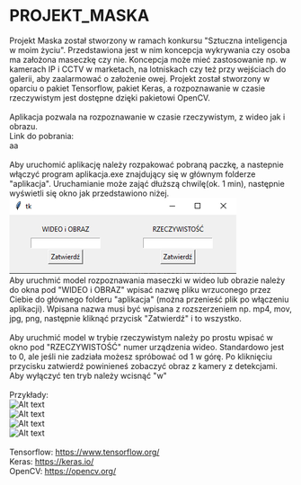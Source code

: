 # PROJEKT_MASKA
Projekt Maska został stworzony w ramach konkursu "Sztuczna inteligencja w moim życiu". Przedstawiona jest w nim koncepcja wykrywania czy osoba ma założona maseczkę czy nie. Koncepcja może mieć zastosowanie np. w kamerach IP i CCTV w marketach, na lotniskach czy też przy wejściach do galerii, aby zaalarmować o założenie owej. Projekt został stworzony w oparciu o pakiet Tensorflow, pakiet Keras, a rozpoznawanie w czasie rzeczywistym jest dostępne dzięki pakietowi OpenCV.<br/><br/>
Aplikacja pozwala na rozpoznawanie w czasie rzeczywistym, z wideo jak i obrazu.<br/>
Link do pobrania:<br/>
aa<br/><br/>
Aby uruchomić aplikację należy rozpakować pobraną paczkę, a nastepnie włączyć program aplikacja.exe znajdujący się w głównym folderze "aplikacja". Uruchamianie może zająć dłuższą chwilę(ok. 1 min), następnie wyświetli się okno jak przedstawiono niżej.<br/>
![Alt text](https://github.com/wonderooo/PROJEKT_MASKA/blob/main/ss.png)<br/>
Aby uruchmić model rozpoznawania maseczki w wideo lub obrazie należy do okna pod "WIDEO i OBRAZ" wpisać nazwę pliku wrzuconego przez Ciebie do głównego folderu "aplikacja" (można przenieść plik po włączeniu aplikacji). Wpisana nazwa musi być wpisana z rozszerzeniem np. mp4, mov, jpg, png, następnie kliknąć przycisk "Zatwierdź" i to wszystko.<br/><br/>
Aby uruchmić model w trybie rzeczywistym należy po prostu wpisać w okno pod "RZECZYWISTOŚĆ" numer urządzenia wideo. Standardowo jest to 0, ale jeśli nie zadziała możesz spróbować od 1 w górę. Po kliknięciu przycisku zatwierdź powinieneś zobaczyć obraz z kamery z detekcjami. Aby wyłączyć ten tryb należy wcisnąć "w"<br/><br/>
Przykłady:<br/>
![Alt text](https://github.com/wonderooo/PROJEKT_MASKA/blob/main/3.gif)
<br/>
![Alt text](https://github.com/wonderooo/PROJEKT_MASKA/blob/main/1.gif)
<br/>
![Alt text](https://github.com/wonderooo/PROJEKT_MASKA/blob/main/4.gif)
<br/>
![Alt text](https://github.com/wonderooo/PROJEKT_MASKA/blob/main/2.gif)
<br/><br/>
Tensorflow: https://www.tensorflow.org/<br/>
Keras: https://keras.io/<br/>
OpenCV: https://opencv.org/

